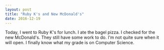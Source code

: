 ```yaml
---
layout: post
title: "Ruby K's and New McDonald's"
date: 2016-12-19
---
```


Today, I went to Ruby K's for lunch. I ate the bagel pizza. I checked for the new McDonald's. They still have some work to do. I'm not quite sure when it will open. I finally know what my grade is on Computer Science.
